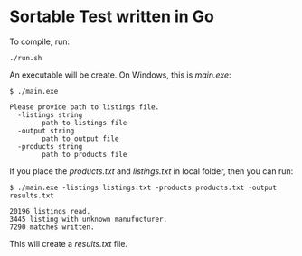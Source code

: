 # Sortable Test written in Go

To compile, run:

```
./run.sh
```

An executable will be create. On Windows, this is *main.exe*:

```
$ ./main.exe

Please provide path to listings file.
  -listings string
        path to listings file
  -output string
        path to output file
  -products string
        path to products file
```

If you place the *products.txt* and *listings.txt* in local folder, then you can run:

```
$ ./main.exe -listings listings.txt -products products.txt -output results.txt

20196 listings read.
3445 listing with unknown manufucturer.
7290 matches written.
```

This will create a *results.txt* file.